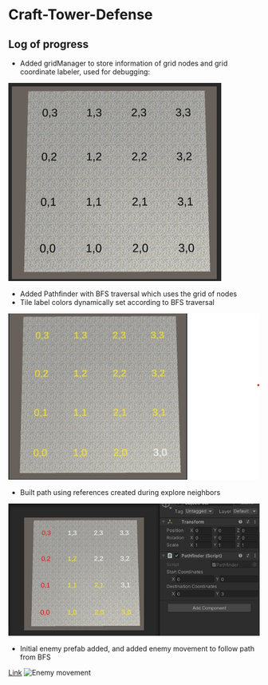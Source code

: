 # Craft-Tower-Defense

## Log of progress

- Added gridManager to store information of grid nodes and grid coordinate labeler, used for debugging:

![Used for debugging](READMEMedia/GridLabeler.jpg)

- Added Pathfinder with BFS traversal which uses the grid of nodes 
- Tile label colors dynamically set according to BFS traversal

![Used for debugging](READMEMedia/GridBFSLabelColor.jpg)

- Built path using references created during explore neighbors

![Path built](READMEMedia/GridBFSPathBuilt.jpg)

- Initial enemy prefab added, and added enemy movement to follow path from BFS

[Link](https://gifs.com/gif/enemymovement-6WzEzL)
![Enemy movement](https://j.gifs.com/6WzEzL.gif)
